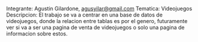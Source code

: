 Integrante: Agustin Gilardone, agusyilar@gmail.com
Tematica: Videojuegos
Descripcion: El trabajo se va a centrar en una base de datos de videojuegos, donde la relacion entre tablas es por el genero, futuramente ver
si va a ser una pagina de venta de videojuegos o solo una pagina de informacion sobre estos.
